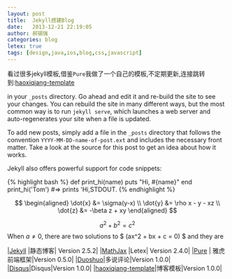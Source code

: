 ```yaml
---
layout: post
title:  Jekyll搭建Blog
date:   2013-12-21 22:19:05
author: 郝锡强
categories: blog
letex: true
tags: [design,java,ios,blog,css,javascript]
---
```

看过很多jekyll模板,借鉴`Pure`我做了一个自己的模板,不定期更新,连接跳转到:[haoxiqiang-template](https://github.com/Haoxiqiang/haoxiqiang-template)

in your `_posts` directory. Go ahead and edit it and re-build the site to see your changes. You can rebuild the site in many different ways, but the most common way is to run `jekyll serve`, which launches a web server and auto-regenerates your site when a file is updated.

To add new posts, simply add a file in the `_posts` directory that follows the convention `YYYY-MM-DD-name-of-post.ext` and includes the necessary front matter. Take a look at the source for this post to get an idea about how it works.
<!-- more -->
Jekyll also offers powerful support for code snippets:

{% highlight bash %}
def print_hi(name)
  puts "Hi, #{name}"
end
print_hi('Tom')
#=> prints 'Hi,STDOUT.
{% endhighlight %}

$$ 
\begin{aligned} \dot{x} &= \sigma(y-x) \\ 
\dot{y} &= \rho x - y - xz \\ 
\dot{z} &= -\beta z + xy \end{aligned} 
$$

$$a^2 + b^2 = c^2$$
When $a \ne 0$, there are two solutions to $ \(ax^2 + bx + c = 0\) $ and they are 




|[Jekyll](http://jekyllrb.com/)  |静态博客| Version 2.5.2|
|[MathJax](http://www.mathjax.org/)  |Letex| Version 2.4.0|
|[Pure](http://purecss.io/)     | 雅虎前端框架|Version 0.5.0|
|[Duoshuo](http://duoshuo.com/)|多说评论|Version 1.0.0|
|[Disqus](https://disqus.com/)|Disqus|Version 1.0.0|
|[haoxiqiang-template](https://github.com/Haoxiqiang/haoxiqiang-template)|博客模板|Version 1.0.0|
